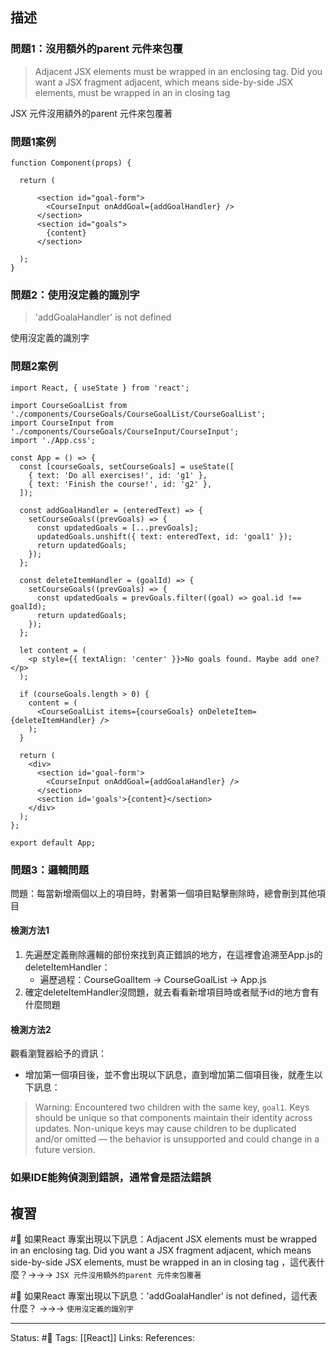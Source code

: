 ## 描述



### 問題1：沒用額外的parent 元件來包覆

> Adjacent JSX elements must be wrapped in an enclosing tag. Did you want a JSX fragment
> adjacent, which means side-by-side JSX elements, must be wrapped in an in closing tag

JSX 元件沒用額外的parent 元件來包覆著

### 問題1案例
```
function Component(props) {

  return (

      <section id="goal-form">
        <CourseInput onAddGoal={addGoalHandler} />
      </section>
      <section id="goals">
        {content}
      </section>

  );
}
```


### 問題2：使用沒定義的識別字

> 'addGoalaHandler' is not defined

使用沒定義的識別字

### 問題2案例

```
import React, { useState } from 'react';

import CourseGoalList from './components/CourseGoals/CourseGoalList/CourseGoalList';
import CourseInput from './components/CourseGoals/CourseInput/CourseInput';
import './App.css';

const App = () => {
  const [courseGoals, setCourseGoals] = useState([
    { text: 'Do all exercises!', id: 'g1' },
    { text: 'Finish the course!', id: 'g2' },
  ]);

  const addGoalHandler = (enteredText) => {
    setCourseGoals((prevGoals) => {
      const updatedGoals = [...prevGoals];
      updatedGoals.unshift({ text: enteredText, id: 'goal1' });
      return updatedGoals;
    });
  };

  const deleteItemHandler = (goalId) => {
    setCourseGoals((prevGoals) => {
      const updatedGoals = prevGoals.filter((goal) => goal.id !== goalId);
      return updatedGoals;
    });
  };

  let content = (
    <p style={{ textAlign: 'center' }}>No goals found. Maybe add one?</p>
  );

  if (courseGoals.length > 0) {
    content = (
      <CourseGoalList items={courseGoals} onDeleteItem={deleteItemHandler} />
    );
  }

  return (
    <div>
      <section id='goal-form'>
        <CourseInput onAddGoal={addGoalaHandler} />
      </section>
      <section id='goals'>{content}</section>
    </div>
  );
};

export default App;

```


### 問題3：邏輯問題

問題：每當新增兩個以上的項目時，對著第一個項目點擊刪除時，總會刪到其他項目

#### 檢測方法1
1. 先遍歷定義刪除邏輯的部份來找到真正錯誤的地方，在這裡會追溯至App.js的deleteItemHandler：
	- 遍歷過程：CourseGoalItem -> CourseGoalList -> App.js
2. 確定deleteItemHandler沒問題，就去看看新增項目時或者賦予id的地方會有什麼問題


#### 檢測方法2

觀看瀏覽器給予的資訊：
- 增加第一個項目後，並不會出現以下訊息，直到增加第二個項目後，就產生以下訊息：
> Warning: Encountered two children with the same key, `goal1`. Keys should be unique so that components maintain their identity across updates. Non-unique keys may cause children to be duplicated and/or omitted — the behavior is unsupported and could change in a future version.



### 如果IDE能夠偵測到錯誤，通常會是語法錯誤



## 複習
#🧠 如果React 專案出現以下訊息：Adjacent JSX elements must be wrapped in an enclosing tag. Did you want a JSX fragment adjacent, which means side-by-side JSX elements, must be wrapped in an in closing tag ，這代表什麼？->->-> `JSX 元件沒用額外的parent 元件來包覆著`
<!--SR:!2022-09-09,3,250-->

#🧠 如果React 專案出現以下訊息：'addGoalaHandler' is not defined，這代表什麼？ ->->-> `使用沒定義的識別字`
<!--SR:!2022-09-09,3,250-->


---
Status: #🌱 
Tags:
[[React]]
Links:
References: